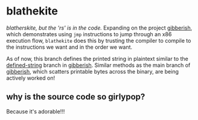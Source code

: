 # blathekite

_blatherskite, but the 'rs' is in the code._ Expanding on the project
[gibberish], which demonstrates using `jmp` instructions to jump through an 
x86 execution flow, `blathekite` does this by trusting the compiler to compile 
to the instructions we want and in the order we want.

As of now, this branch defines the printed string in plaintext similar to the
[defined-string] branch in [gibberish]. Similar methods as the main branch of 
[gibberish], which scatters printable bytes across the binary, are being 
actively worked on!

[gibberish]: https://github.com/phoreverpheebs/gibberish
[defined-string]: https://github.com/phoreverpheebs/gibberish/tree/defined-string

## why is the source code so girlypop?

Because it's adorable!!!

